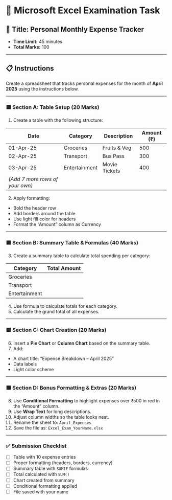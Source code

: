 
# 🧾 Microsoft Excel Examination Task

## 📌 Title: Personal Monthly Expense Tracker
- **Time Limit:** 45 minutes  
- **Total Marks:** 100  

---

## 📋 Instructions

Create a spreadsheet that tracks personal expenses for the month of **April 2025** using the instructions below.

---

### 🟩 Section A: Table Setup (20 Marks)

1. Create a table with the following structure:

| Date       | Category      | Description     | Amount (₹) |
|------------|----------------|------------------|-------------|
| 01-Apr-25  | Groceries       | Fruits & Veg      | 500         |
| 02-Apr-25  | Transport       | Bus Pass          | 300         |
| 03-Apr-25  | Entertainment   | Movie Tickets     | 400         |
| *(Add 7 more rows of your own)* |                |              |             |

2. Apply formatting:
- Bold the header row  
- Add borders around the table  
- Use light fill color for headers  
- Format the “Amount” column as Currency  

---

### 🟦 Section B: Summary Table & Formulas (40 Marks)

3. Create a summary table to calculate total spending per category:

| Category      | Total Amount |
|---------------|---------------|
| Groceries      |               |
| Transport      |               |
| Entertainment  |               |

4. Use formula to calculate totals for each category.  
5. Calculate the grand total of all expenses.

---

### 🟨 Section C: Chart Creation (20 Marks)

6. Insert a **Pie Chart** or **Column Chart** based on the summary table.  
7. Add:
- A chart title: “Expense Breakdown – April 2025”  
- Data labels  
- Light color scheme  

---

### 🟪 Section D: Bonus Formatting & Extras (20 Marks)

8. Use **Conditional Formatting** to highlight expenses over ₹500 in red in the “Amount” column.  
9. Use **Wrap Text** for long descriptions.  
10. Adjust column widths so the table looks neat.  
11. Rename the sheet to: `April_Expenses`  
12. Save the file as: `Excel_Exam_YourName.xlsx`  

---

### ✅ Submission Checklist

- [ ] Table with 10 expense entries  
- [ ] Proper formatting (headers, borders, currency)  
- [ ] Summary table with `SUMIF` formulas  
- [ ] Total calculated with `SUM()`  
- [ ] Chart created from summary  
- [ ] Conditional formatting applied  
- [ ] File saved with your name  

